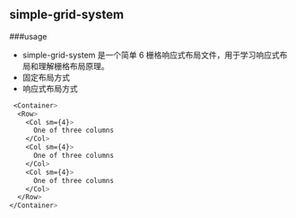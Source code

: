 ## simple-grid-system

###usage

 * simple-grid-system 是一个简单 6 栅格响应式布局文件，用于学习响应式布局和理解栅格布局原理。
 * 固定布局方式
 * 响应式布局方式

```css
 <Container>
  <Row>
    <Col sm={4}>
      One of three columns
    </Col>
    <Col sm={4}>
      One of three columns
    </Col>
    <Col sm={4}>
      One of three columns
    </Col>
  </Row>
</Container>

```
